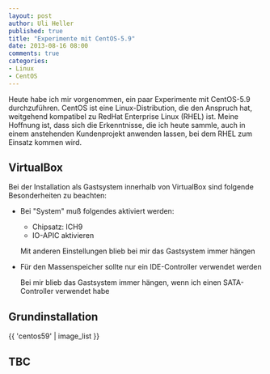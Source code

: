```yaml
---
layout: post
author: Uli Heller
published: true
title: "Experimente mit CentOS-5.9"
date: 2013-08-16 08:00
comments: true
categories:
- Linux
- CentOS
---
```


Heute habe ich mir vorgenommen, ein paar Experimente mit CentOS-5.9
durchzuführen. CentOS ist eine Linux-Distribution, die den Anspruch
hat, weitgehend kompatibel zu RedHat Enterprise Linux (RHEL) ist.
Meine Hoffnung ist, dass sich die Erkenntnisse, die ich heute sammle,
auch in einem anstehenden Kundenprojekt anwenden lassen, bei dem RHEL
zum Einsatz kommen wird.

<!-- more -->

## VirtualBox

Bei der Installation als Gastsystem innerhalb von VirtualBox
sind folgende Besonderheiten zu beachten:

* Bei "System" muß folgendes aktiviert werden:

    * Chipsatz: ICH9
    * IO-APIC aktivieren

  Mit anderen Einstellungen blieb bei mir das Gastsystem immer hängen

* Für den Massenspeicher sollte nur ein IDE-Controller verwendet werden

  Bei mir blieb das Gastsystem immer hängen, wenn ich einen SATA-Controller verwendet habe


## Grundinstallation

{{ 'centos59' | image_list }}

## TBC
